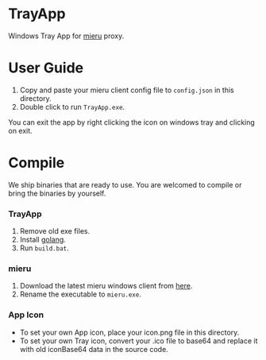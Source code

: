 # TrayApp

Windows Tray App for [mieru](https://github.com/enfein/mieru) proxy.

# User Guide

1. Copy and paste your mieru client config file to `config.json` in this directory.
2. Double click to run `TrayApp.exe`.

You can exit the app by right clicking the icon on windows tray and clicking on exit.

# Compile

We ship binaries that are ready to use. You are welcomed to compile or bring the binaries by yourself.

### TrayApp
   
1. Remove old exe files.
2. Install [golang](https://dl.google.com/go/go1.21.5.windows-386.msi).
3. Run `build.bat`.

### mieru

1. Download the latest mieru windows client from [here](https://github.com/enfein/mieru/releases).
2. Rename the executable to `mieru.exe`.

### App Icon

- To set your own App icon, place your icon.png file in this directory.  
- To set your own Tray icon, convert your .ico file to base64 and replace it with old iconBase64 data in the source code.

